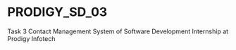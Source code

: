 # PRODIGY_SD_03
Task 3 Contact Management System of Software Development Internship at Prodigy Infotech
